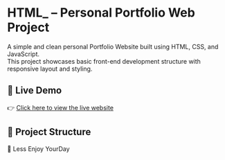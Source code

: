 # HTML_ – Personal Portfolio Web Project

A simple and clean personal Portfolio Website built using HTML, CSS, and JavaScript.  
This project showcases basic front-end development structure with responsive layout and styling.

## 🚀 Live Demo

👉 [Click here to view the live website](https://engbicir1.github.io/HTM/Portfolio/)

## 📁 Project Structure

🚀 Less Enjoy YourDay
